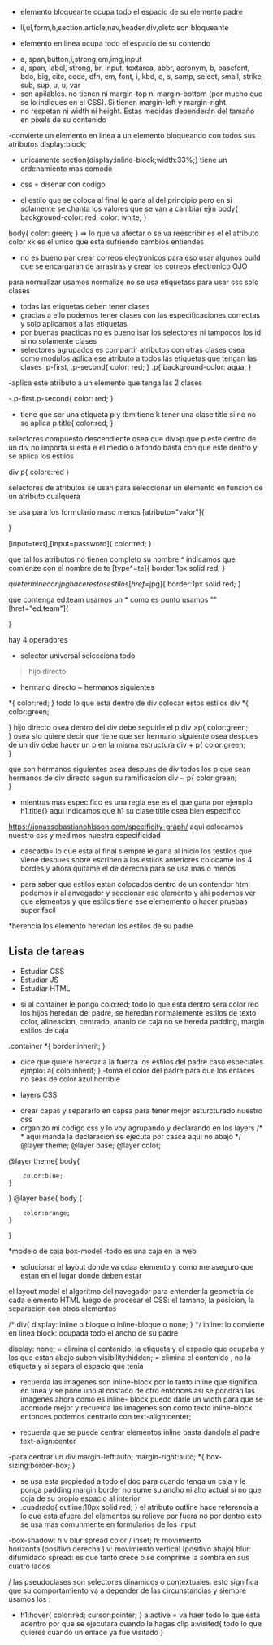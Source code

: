 * elemento bloqueante ocupa todo el espacio de su elemento padre
- li,ul,form,h,section.article,nav,header,div,oletc  son bloqueante

* elemento en linea ocupa todo el espacio de su contendo
- a, span,button,i,strong,em,img,input
- a, span, label, strong, br, input, textarea, abbr, acronym, b, basefont, bdo, big, cite, code, dfn, em, font, i, kbd, q, s, samp, select, small, strike, sub, sup, u, u, var
- son apilables. no tienen ni margin-top ni margin-bottom (por mucho que se lo indiques en el CSS). Si tienen margin-left y margin-right.
- no respetan ni width ni height. Estas medidas dependerán del tamaño en píxels de su contenido

-convierte un elemento en linea a un elemento bloqueando con todos sus atributos display:block;
- unicamente  section{display:inline-block;width:33%;} tiene un ordenamiento mas comodo


* css = disenar con codigo
- el estilo que se coloca al final le gana al del principio pero en si solamente se chanta los valores que se van a cambiar ejm
body{
    background-color: red;
    color: white;
}


body{
    color: green;
}
=> lo que va afectar o se va reescribir es el el atributo color xk es el unico que esta sufriendo cambios entiendes
- no es bueno par crear correos electronicos para eso usar algunos build que se encargaran de arrastras y crear los correos electronico OJO 

para normalizar usamos normalize 
no se usa etiquetass para usar css solo clases
- todas las etiquetas deben tener clases 
- gracias a ello podemos tener clases con las especificaciones correctas y solo aplicamos a las etiquetas
- por buenas practicas no es bueno isar los selectores ni tampocos los id si no solamente clases
- selectores agrupados es compartir atributos con otras clases osea como modulos
aplica ese atributo a todos las etiquetas que tengan las clases 
.p-first,
.p-second{
    color: red;
}
.p{
    background-color: aqua;
}

-aplica este atributo a un elemento que tenga las 2 clases

-.p-first.p-second{
    color: red;
}

- tiene que ser una etiqueta p y tbm tiene k tener una clase title si no no se aplica
p.title{
    color:red;
}

selectores compuesto descendiente osea que div>p que p este dentro de un div no importa si esta e el medio o alfondo basta con que este dentro y se aplica los estilos

div p{
    colore:red
}


selectores de atributos se usan para seleccionar un elemento en funcion de un atributo cualquera

se usa para los formulario maso menos
[atributo="valor"]{

}

[input=text],[input=password]{
    color:red;
}

que tal los atributos no tienen completo su nombre ^ indicamos que comienze con el nombre de te
[type^=te]{
    border:1px solid red;
}

$que termine con jpg hacer estos estilos
[href$=jpg]{
    border:1px solid red;
}

que contenga ed.team usamos un * como es punto usamos ""
[href="ed.team"]{

}

hay 4 operadores

* selector universal selecciona todo
> hijo directo
+ hermano directo
~ hermanos siguientes

*{
    color:red;
}
todo lo que esta dentro de div colocar estos estilos 
div *{
    color:green;
    
}
hijo directo osea dentro del div debe seguirle el p
div >p{
    color:green;   
}
osea sto quiere decir que tiene que ser hermano siguiente osea despues de un div debe hacer un p en la misma estructura
div + p{
    color:green;   
}

que son hermanos siguientes osea despues de div todos los p que sean hermanos de div directo segun su ramificacion
div ~ p{
    color:green;   
}
- mientras mas especifico es una regla ese es el que gana por ejemplo
h1.title{} aqui indicamos que h1 su clase titile osea bien especifico

https://jonassebastianohlsson.com/specificity-graph/
aqui colocamos nuestro css y medimos nuestra especificidad

* cascada= lo que esta al final siempre le gana al inicio
los testilos que viene despues sobre escriben a los estilos anteriores
colocame los 4 bordes y ahora quitame el de derecha para se usa mas o menos

* para saber que estilos estan colocados dentro de un contendor html podemos ir al anvegador y seccionar ese elemento y ahi podemos ver que elementos y que estilos tiene ese elememento o hacer pruebas super facil


*herencia los elemento heredan los estilos de su padre
    <div class="container">
      <h2>Lista de tareas</h2>
      <ul>
        <li>Estudiar CSS</li>
        <li>Estudiar JS</li>
        <li>Estudiar HTML</li>
      </ul>
    </div>
- si al container le pongo colo:red; todo lo que esta dentro sera color red los hijos heredan del padre, se heredan normalemente estilos de texto color, alineacion, centrado, ananio de caja
no se hereda padding, margin estilos de caja

.container *{
    border:inherit;
}

- dice que quiere heredar a la fuerza los estilos del padre caso especiales ejmplo:
a{
    colo:inherit;
}
-toma el color del padre para que los enlaces no seas de color azul horrible

* layers CSS
- crear capas y separarlo en capsa para tener mejor esturcturado nuestro css
- organizo mi codigo css y lo voy agrupando y declarando en los layers
/* * aqui manda la declaracion se ejecuta por casca aqui no abajo */
@layer theme;
@layer base;
@layer color;

@layer theme{
    body{

        color:blue;
    }
}
@layer base{
    body {

        color:orange;
    }
}

*modelo de caja box-model
-todo es una caja en la web 
- solucionar el layout donde va cdaa elemento y como me aseguro  que estan en el lugar donde deben estar 

el layout model 
el algoritmo del navegador para entender la geometria de cada elemento HTML luego de procesar el CSS: el tamano, la posicion, la separacion con otros elementos

/* div{
    display: inline o bloque o inline-bloque o none;
} */
inline: lo convierte en linea
block: ocupada todo el ancho de su padre


display: none; = elimina el contenido, la etiqueta y el espacio que ocupaba y los que estan abajo suben
visibility:hidden; = elimina el contenido , no la etiqueta y si separa el espacio que tenia 

- recuerda las imagenes son inline-block por lo tanto inline que significa en linea y se pone uno al costado de otro entonces asi se pondran las imagenes
ahora como es inline- block puedo darle un width para que se acomode mejor y recuerda las imagenes son como texto inline-block entonces podemos centrarlo con text-align:center;
* recuerda que se puede centrar elementos inline basta dandole al padre text-align:center

-para centrar un div margin-left:auto; margin-right:auto; 
*{
box-sizing:border-box;
}
- se usa esta propiedad a todo el doc para cuando tenga un caja y le ponga padding margin border no sume su ancho ni alto actual si no que coja de su propio espacio al interior 
- .cuadrado{
    outline:10px solid red;
}
el atributo outline hace referencia a lo que esta afuera del elementos su relieve por fuera no por dentro esto se usa mas comunmente en formularios de los input

-box-shadow: h v blur spread color / inset;
h: movimiento horizontal(positivo derecha )
v: movimiento vertical (positivo abajo)
blur: difumidado 
spread: es que tanto crece o se comprime la sombra en sus cuatro lados

/ las pseudoclases son selectores dinamicos o contextuales. esto significa que su comportamiento va a depender de las circunstancias y siempre usamos los :

- h1:hover{
    color:red;
    cursor:pointer;
}
a:active = va haer todo lo que esta adentro por que se ejecutara cuando le hagas clip
a:visited{
    todo lo que quieres cuando un enlace ya fue visitado
}
